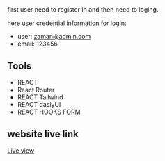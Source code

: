 ## 

first user need to register in and then need to loging. 

here user credential information for login:
- user: zaman@admin.com   
- email: 123456


## Tools
- REACT
- React Router 
- REACT Tailwind
- REACT dasiyUI 
- REACT HOOKS FORM 

## website live link
[Live view](https://outshade-job-task-yenbenlink.netlify.app/)
